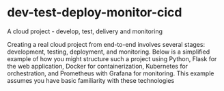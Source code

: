 # dev-test-deploy-monitor-cicd

A cloud project - develop, test, delivery and monitoring 

Creating a real cloud project from end-to-end involves several stages: development, testing, deployment, and monitoring. Below is a simplified example of how you might structure such a project using Python, Flask for the web application, Docker for containerization, Kubernetes for orchestration, and Prometheus with Grafana for monitoring. This example assumes you have basic familiarity with these technologies
